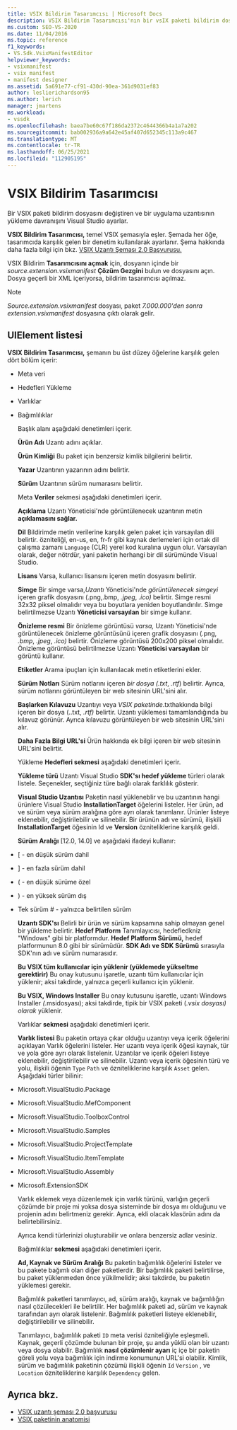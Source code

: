 ```yaml
---
title: VSIX Bildirim Tasarımcısı | Microsoft Docs
description: VSIX Bildirim Tasarımcısı'nın bir vsIX paketi bildirim dosyasını nasıl değiştiren ve bir uygulama uzantısı için yükleme davranışını ayar Visual Studio öğrenin.
ms.custom: SEO-VS-2020
ms.date: 11/04/2016
ms.topic: reference
f1_keywords:
- VS.Sdk.VsixManifestEditor
helpviewer_keywords:
- vsixmanifest
- vsix manifest
- manifest designer
ms.assetid: 5a691e77-cf91-430d-90ea-361d9031ef83
author: leslierichardson95
ms.author: lerich
manager: jmartens
ms.workload:
- vssdk
ms.openlocfilehash: baea7be60c67f186da2372c4644366b4a1a7a202
ms.sourcegitcommit: bab002936a9a642e45af407d652345c113a9c467
ms.translationtype: MT
ms.contentlocale: tr-TR
ms.lasthandoff: 06/25/2021
ms.locfileid: "112905195"
---
```

# <a name="vsix-manifest-designer"></a>VSIX Bildirim Tasarımcısı
Bir VSIX paketi bildirim dosyasını değiştiren ve bir uygulama uzantısının yükleme davranışını Visual Studio ayarlar.

 **VSIX Bildirim Tasarımcısı,** temel VSIX şemasıyla eşler. Şemada her öğe, tasarımcıda karşılık gelen bir denetim kullanılarak ayarlanır. Şema hakkında daha fazla bilgi için bkz. [VSIX Uzantı Şeması 2.0 Başvurusu.](../extensibility/vsix-extension-schema-2-0-reference.md)

 VSIX Bildirim **Tasarımcısını açmak** için, dosyanın içinde bir *source.extension.vsixmanifest* **Çözüm Gezgini** bulun ve dosyasını açın. Dosya geçerli bir XML içeriyorsa, bildirim tasarımcısı açılmaz.

> [!NOTE]
> *Source.extension.vsixmanifest* dosyası, paket *7.000.000'den sonra extension.vsixmanifest* dosyasına çıktı olarak gelir.

## <a name="uielement-list"></a>UIElement listesi
 **VSIX Bildirim Tasarımcısı,** şemanın bu üst düzey öğelerine karşılık gelen dört bölüm içerir:

- Meta veri

- Hedefleri Yükleme

- Varlıklar

- Bağımlılıklar

  Başlık alanı aşağıdaki denetimleri içerir.

  **Ürün Adı** Uzantı adını açıklar.

  **Ürün Kimliği** Bu paket için benzersiz kimlik bilgilerini belirtir.

  **Yazar** Uzantının yazarının adını belirtir.

  **Sürüm** Uzantının sürüm numarasını belirtir.

  Meta **Veriler** sekmesi aşağıdaki denetimleri içerir.

  **Açıklama** Uzantı Yöneticisi'nde görüntülenecek uzantının metin **açıklamasını sağlar.**

  **Dil** Bildirimde metin verilerine karşılık gelen paket için varsayılan dili belirtir. özniteliği, en-us, en, fr-fr gibi kaynak derlemeleri için ortak dil çalışma zamanı `Language` (CLR) yerel kod kuralına uygun olur. Varsayılan olarak, değer nötrdür, yani paketin herhangi bir dil sürümünde Visual Studio.

  **Lisans** Varsa, kullanıcı lisansını içeren metin dosyasını belirtir.

  **Simge** Bir simge varsa,*Uzantı* Yöneticisi'nde *görüntülenecek simgeyi* içeren grafik dosyasını (.png,.bmp, *.jpeg*, *.ico)* belirtir. Simge resmi 32x32 piksel olmalıdır veya bu boyutlara yeniden boyutlandırılır. Simge belirtilmezse Uzantı **Yöneticisi varsayılan** bir simge kullanır.

  **Önizleme resmi** Bir önizleme görüntüsü *varsa,* Uzantı Yöneticisi'nde görüntülenecek önizleme görüntüsünü içeren grafik dosyasını (.png,  *.bmp*, *.jpeg*, *.ico)* belirtir. Önizleme görüntüsü 200x200 piksel olmalıdır. Önizleme görüntüsü belirtilmezse Uzantı **Yöneticisi varsayılan** bir görüntü kullanır.

  **Etiketler** Arama ipuçları için kullanılacak metin etiketlerini ekler.

  **Sürüm Notları** Sürüm notlarını içeren *bir dosya (.txt*, *.rtf*) belirtir. Ayrıca, sürüm notlarını görüntüleyen bir web sitesinin URL'sini alır.

  **Başlarken Kılavuzu** Uzantıyı veya *VSIX paketinde*.txthakkında bilgi içeren bir dosya (..txt, *.rtf)* belirtir. Uzantı yüklemesi tamamlandığında bu kılavuz görünür. Ayrıca kılavuzu görüntüleyen bir web sitesinin URL'sini alır.

  **Daha Fazla Bilgi URL'si** Ürün hakkında ek bilgi içeren bir web sitesinin URL'sini belirtir.

  Yükleme **Hedefleri sekmesi** aşağıdaki denetimleri içerir.

  **Yükleme türü** Uzantı Visual Studio **SDK'sı hedef yükleme** türleri olarak listele.  Seçenekler, seçtiğiniz türe bağlı olarak farklılık gösterir.

  **Visual Studio Uzantısı** Paketin nasıl yükleneblir ve bu uzantının hangi ürünlere Visual Studio **InstallationTarget** öğelerini listeler. Her ürün, ad ve sürüm veya sürüm aralığına göre ayrı olarak tanımlanır. Ürünler listeye eklenebilir, değiştirilebilir ve silinebilir. Bir ürünün adı ve sürümü,  ilişkili **InstallationTarget** öğesinin Id ve **Version** özniteliklerine karşılık geldi.

  **Sürüm Aralığı** [12.0, 14.0] ve aşağıdaki ifadeyi kullanır:

- [ - en düşük sürüm dahil

- ] - en fazla sürüm dahil

- ( - en düşük sürüme özel

- ) - en yüksek sürüm dış

- Tek sürüm # - yalnızca belirtilen sürüm

  **Uzantı SDK'sı** Belirli bir ürün ve sürüm kapsamına sahip olmayan genel bir yükleme belirtir. **Hedef Platform** Tanımlayıcısı, hedefledkniz "Windows" gibi bir platformdur. **Hedef Platform Sürümü,** hedef platformunun 8.0 gibi bir sürümüdür. **SDK Adı** **ve SDK Sürümü** sırasıyla SDK'nın adı ve sürüm numarasıdır.

  **Bu VSIX tüm kullanıcılar için yüklenir (yüklemede yükseltme gerektirir)** Bu onay kutusunu işaretle, uzantı tüm kullanıcılar için yüklenir; aksi takdirde, yalnızca geçerli kullanıcı için yüklenir.

  **Bu VSIX, Windows Installer** Bu onay kutusunu işaretle, uzantı Windows Installer *(*.msidosyası); aksi takdirde, tipik bir VSIX paketi (*.vsix dosyası) olarak* yüklenir.

  Varlıklar **sekmesi** aşağıdaki denetimleri içerir.

  **Varlık listesi** Bu paketin ortaya çıkar olduğu uzantıyı veya içerik öğelerini açıklayan Varlık öğelerini listeler. Her uzantı veya içerik öğesi kaynak, tür ve yola göre ayrı olarak listelenir. Uzantılar ve içerik öğeleri listeye eklenebilir, değiştirilebilir ve silinebilir. Uzantı veya içerik öğesinin türü ve yolu, ilişkili öğenin `Type` `Path` ve özniteliklerine karşılık `Asset` gelen. Aşağıdaki türler bilinir:

- Microsoft.VisualStudio.Package

- Microsoft.VisualStudio.MefComponent

- Microsoft.VisualStudio.ToolboxControl

- Microsoft.VisualStudio.Samples

- Microsoft.VisualStudio.ProjectTemplate

- Microsoft.VisualStudio.ItemTemplate

- Microsoft.VisualStudio.Assembly

- Microsoft.ExtensionSDK

  Varlık eklemek veya düzenlemek için varlık türünü, varlığın geçerli çözümde bir proje mi yoksa dosya sisteminde bir dosya mı olduğunu ve projenin adını belirtmeniz gerekir. Ayrıca, ekli olacak klasörün adını da belirtebilirsiniz.

  Ayrıca kendi türlerinizi oluşturabilir ve onlara benzersiz adlar vesiniz.

  Bağımlılıklar **sekmesi** aşağıdaki denetimleri içerir.

  **Ad, Kaynak ve Sürüm Aralığı** Bu paketin bağımlılık öğelerini listeler ve bu pakete bağımlı olan diğer paketlerdir. Bir bağımlılık paketi belirtilirse, bu paket yüklenmeden önce yükilmelidir; aksi takdirde, bu paketin yüklemesi gerekir.

  Bağımlılık paketleri tanımlayıcı, ad, sürüm aralığı, kaynak ve bağımlılığın nasıl çözülecekleri ile belirtilir. Her bağımlılık paketi ad, sürüm ve kaynak tarafından ayrı olarak listelenir. Bağımlılık paketleri listeye eklenebilir, değiştirilebilir ve silinebilir.

  Tanımlayıcı, bağımlılık paketi `ID` meta verisi özniteliğiyle eşleşmeli. Kaynak, geçerli çözümde bulunan bir proje, şu anda yüklü olan bir uzantı veya dosya olabilir. Bağımlılık **nasıl çözümlenir ayarı** iç içe bir paketin göreli yolu veya bağımlılık için indirme konumunun URL'si olabilir. Kimlik, sürüm ve bağımlılık paketinin çözümü ilişkili öğenin `Id` `Version` , ve `Location` özniteliklerine karşılık `Dependency` gelen.

## <a name="see-also"></a>Ayrıca bkz.
- [VSIX uzantı şeması 2.0 başvurusu](../extensibility/vsix-extension-schema-2-0-reference.md)
- [VSIX paketinin anatomisi](../extensibility/anatomy-of-a-vsix-package.md)
